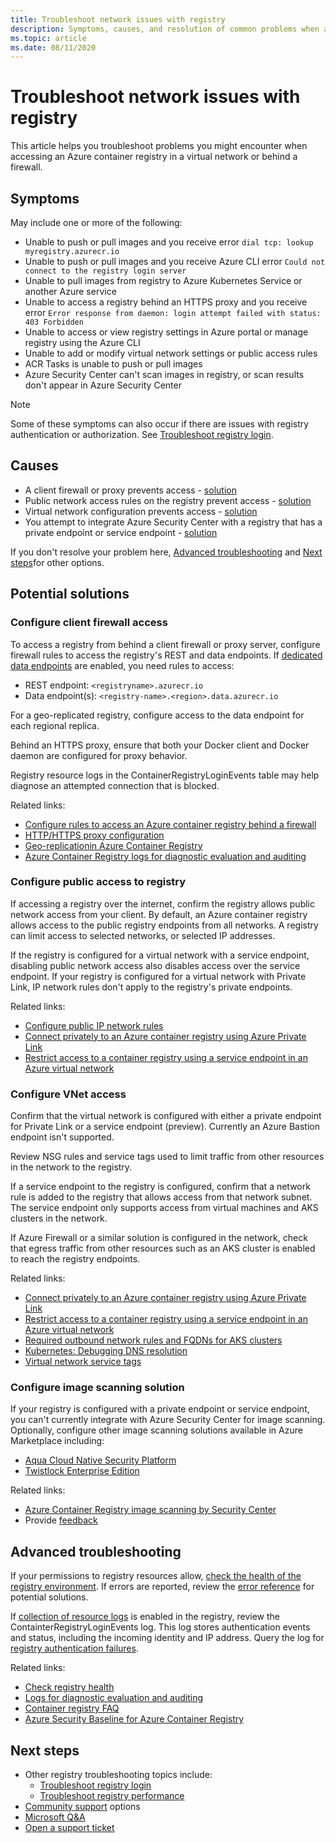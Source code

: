```yaml
---
title: Troubleshoot network issues with registry
description: Symptoms, causes, and resolution of common problems when accessing an Azure container registry in a virtual network or behind a firewall
ms.topic: article
ms.date: 08/11/2020
---
```


# Troubleshoot network issues with registry

This article helps you troubleshoot problems you might encounter when accessing an Azure container registry in a virtual network or behind a firewall. 

## Symptoms

May include one or more of the following:

* Unable to push or pull images and you receive error `dial tcp: lookup myregistry.azurecr.io`
* Unable to push or pull images and you receive Azure CLI error `Could not connect to the registry login server`
* Unable to pull images from registry to Azure Kubernetes Service or another Azure service
* Unable to access a registry behind an HTTPS proxy and you receive error `Error response from daemon: login attempt failed with status: 403 Forbidden`
* Unable to access or view registry settings in Azure portal or manage registry using the Azure CLI
* Unable to add or modify virtual network settings or public access rules
* ACR Tasks is unable to push or pull images
* Azure Security Center can't scan images in registry, or scan results don't appear in Azure Security Center

> [!NOTE]
> Some of these symptoms can also occur if there are issues with registry authentication or authorization. See [Troubleshoot registry login](container-registry-troubleshoot-login.md).

## Causes

* A client firewall or proxy prevents access - [solution](#configure-client-firewall-access)
* Public network access rules on the registry prevent access - [solution](#configure-public-access-to-registry)
* Virtual network configuration prevents access - [solution](#configure-vnet-access)
* You attempt to integrate Azure Security Center with a registry that has a private endpoint or service endpoint - [solution](#configure-image-scanning-solution)

If you don't resolve your problem here, [Advanced troubleshooting](#advanced-troubleshooting) and [Next steps](#next-steps)for other options.

## Potential solutions

### Configure client firewall access

To access a registry from behind a client firewall or proxy server, configure firewall rules to access the registry's REST and data endpoints. If [dedicated data endpoints](container-registry-firewall-access-rules.md#enable-dedicated-data-endpoints) are enabled, you need rules to access:

* REST endpoint: `<registryname>.azurecr.io`
* Data endpoint(s): `<registry-name>.<region>.data.azurecr.io`

For a geo-replicated registry, configure access to the data endpoint for each regional replica.

Behind an HTTPS proxy, ensure that both your Docker client and Docker daemon are configured for proxy behavior.

Registry resource logs in the ContainerRegistryLoginEvents table may help diagnose an attempted connection that is blocked.

Related links:

* [Configure rules to access an Azure container registry behind a firewall](container-registry-firewall-access-rules.md)
* [HTTP/HTTPS proxy configuration](https://docs.docker.com/config/daemon/systemd/#httphttps-proxy)
* [Geo-replicationin Azure Container Registry](container-registry-geo-replication.md)
* [Azure Container Registry logs for diagnostic evaluation and auditing](container-registry-diagnostics-audit-logs.md)

### Configure public access to registry

If accessing a registry over the internet, confirm the registry allows public network access from your client. By default, an Azure container registry allows access to the public registry endpoints from all networks. A registry can limit access to selected networks, or selected IP addresses. 

If the registry is configured for a virtual network with a service endpoint, disabling public network access also disables access over the service endpoint. If your registry is configured for a virtual network with Private Link, IP network rules don't apply to the registry's private endpoints. 

Related links:

* [Configure public IP network rules](container-registry-access-selected-networks.md)
* [Connect privately to an Azure container registry using Azure Private Link](container-registry-private-link.md)
* [Restrict access to a container registry using a service endpoint in an Azure virtual network](container-registry-vnet.md)


### Configure VNet access

Confirm that the virtual network is configured with either a private endpoint for Private Link or a service endpoint (preview). Currently an Azure Bastion endpoint isn't supported.

Review NSG rules and service tags used to limit traffic from other resources in the network to the registry. 

If a service endpoint to the registry is configured, confirm that a network rule is added to the registry that allows access from that network subnet. The service endpoint only supports access from virtual machines and AKS clusters in the network.

If Azure Firewall or a similar solution is configured in the network, check that egress traffic from other resources such as an AKS cluster is enabled to reach the registry endpoints.

Related links:

* [Connect privately to an Azure container registry using Azure Private Link](container-registry-private-link.md)
* [Restrict access to a container registry using a service endpoint in an Azure virtual network](container-registry-vnet.md)
* [Required outbound network rules and FQDNs for AKS clusters](../aks/limit-egress-traffic.md#required-outbound-network-rules-and-fqdns-for-aks-clusters)
* [Kubernetes: Debugging DNS resolution](https://kubernetes.io/docs/tasks/administer-cluster/dns-debugging-resolution/)
* [Virtual network service tags](../virtual-network/service-tags-overview.md)

### Configure image scanning solution

If your registry is configured with a private endpoint or service endpoint, you can't currently integrate with Azure Security Center for image scanning. Optionally, configure other image scanning solutions available in Azure Marketplace including:

* [Aqua Cloud Native Security Platform](https://azuremarketplace.microsoft.com/marketplace/apps/aqua-security.aqua-security)
* [Twistlock Enterprise Edition](https://azuremarketplace.microsoft.com/marketplace/apps/twistlock.twistlock)

Related links:

* [Azure Container Registry image scanning by Security Center](../security-center/azure-container-registry-integration.md)
* Provide [feedback](https://feedback.azure.com/forums/347535-azure-security-center/suggestions/41091577-enable-vulnerability-scanning-for-images-that-are)


## Advanced troubleshooting

If your permissions to registry resources allow, [check the health of the registry environment](container-registry-check-health.md). If errors are reported, review the [error reference](container-registry-health-error-reference.md) for potential solutions.

If [collection of resource logs](container-registry-diagnostics-audit-logs.md) is enabled in the registry, review the ContainterRegistryLoginEvents log. This log stores authentication events and status, including the incoming identity and IP address. Query the log for [registry authentication failures](container-registry-diagnostics-audit-logs.md#registry-authentication-failures). 

Related links:

* [Check registry health](container-registry-check-health.md)
* [Logs for diagnostic evaluation and auditing](container-registry-diagnostics-audit-logs.md)
* [Container registry FAQ](container-registry-faq.md)
* [Azure Security Baseline for Azure Container Registry](security-baseline.md)

## Next steps

* Other registry troubleshooting topics include:
  * [Troubleshoot registry login](container-registry-troubleshoot-login.md) 
  * [Troubleshoot registry performance](container-registry-troubleshoot-performance.md)
* [Community support](https://azure.microsoft.com/support/community/) options
* [Microsoft Q&A](https://docs.microsoft.com/answers/products/)
* [Open a support ticket](https://azure.microsoft.com/support/create-ticket/)


